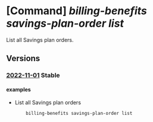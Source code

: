 # [Command] _billing-benefits savings-plan-order list_

List all Savings plan orders.

## Versions

### [2022-11-01](/Resources/mgmt-plane/L3Byb3ZpZGVycy9taWNyb3NvZnQuYmlsbGluZ2JlbmVmaXRzL3NhdmluZ3NwbGFub3JkZXJz/2022-11-01.xml) **Stable**

<!-- mgmt-plane /providers/microsoft.billingbenefits/savingsplanorders 2022-11-01 -->

#### examples

- List all Savings plan orders
    ```bash
        billing-benefits savings-plan-order list
    ```
